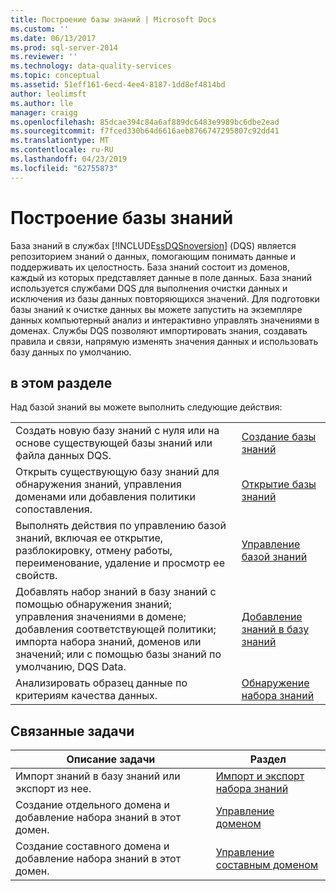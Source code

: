 ```yaml
---
title: Построение базы знаний | Microsoft Docs
ms.custom: ''
ms.date: 06/13/2017
ms.prod: sql-server-2014
ms.reviewer: ''
ms.technology: data-quality-services
ms.topic: conceptual
ms.assetid: 51eff161-6ecd-4ee4-8187-1dd8ef4814bd
author: leolimsft
ms.author: lle
manager: craigg
ms.openlocfilehash: 85dcae394c84a6af889dc6483e9989bc6dbe2ead
ms.sourcegitcommit: f7fced330b64d6616aeb8766747295807c92dd41
ms.translationtype: MT
ms.contentlocale: ru-RU
ms.lasthandoff: 04/23/2019
ms.locfileid: "62755873"
---
```

# <a name="building-a-knowledge-base"></a>Построение базы знаний
  База знаний в службах [!INCLUDE[ssDQSnoversion](../includes/ssdqsnoversion-md.md)] (DQS) является репозиторием знаний о данных, помогающим понимать данные и поддерживать их целостность. База знаний состоит из доменов, каждый из которых представляет данные в поле данных. База знаний используется службами DQS для выполнения очистки данных и исключения из базы данных повторяющихся значений. Для подготовки базы знаний к очистке данных вы можете запустить на экземпляре данных компьютерный анализ и интерактивно управлять значениями в доменах. Службы DQS позволяют импортировать знания, создавать правила и связи, напрямую изменять значения данных и использовать базу данных по умолчанию.  
  
## <a name="in-this-section"></a>в этом разделе  
 Над базой знаний вы можете выполнить следующие действия:  
  
|||  
|-|-|  
|Создать новую базу знаний с нуля или на основе существующей базы знаний или файла данных DQS.|[Создание базы знаний](../../2014/data-quality-services/create-a-knowledge-base.md)|  
|Открыть существующую базу знаний для обнаружения знаний, управления доменами или добавления политики сопоставления.|[Открытие базы знаний](../../2014/data-quality-services/open-a-knowledge-base.md)|  
|Выполнять действия по управлению базой знаний, включая ее открытие, разблокировку, отмену работы, переименование, удаление и просмотр ее свойств.|[Управление базой знаний](../../2014/data-quality-services/manage-a-knowledge-base.md)|  
|Добавлять набор знаний в базу знаний с помощью обнаружения знаний; управления значениями в домене; добавления соответствующей политики; импорта набора знаний, доменов или значений; или с помощью базы знаний по умолчанию, DQS Data.|[Добавление знаний в базу знаний](../../2014/data-quality-services/adding-knowledge-to-a-knowledge-base.md)|  
|Анализировать образец данные по критериям качества данных.|[Обнаружение набора знаний](../../2014/data-quality-services/perform-knowledge-discovery.md)|  
  
## <a name="related-tasks"></a>Связанные задачи  
  
|Описание задачи|Раздел|  
|----------------------|-----------|  
|Импорт знаний в базу знаний или экспорт из нее.|[Импорт и экспорт набора знаний](../../2014/data-quality-services/importing-and-exporting-knowledge.md)|  
|Создание отдельного домена и добавление набора знаний в этот домен.|[Управление доменом](../../2014/data-quality-services/managing-a-domain.md)|  
|Создание составного домена и добавление набора знаний в этот домен.|[Управление составным доменом](../../2014/data-quality-services/managing-a-composite-domain.md)|  
  
  
